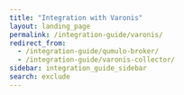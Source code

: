 ```yaml
---
title: "Integration with Varonis"
layout: landing_page
permalink: /integration-guide/varonis/
redirect_from:
  - /integration-guide/qumulo-broker/
  - /integration-guide/varonis-collector/
sidebar: integration_guide_sidebar
search: exclude
---
```

